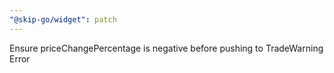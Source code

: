 ```yaml
---
"@skip-go/widget": patch
---
```


Ensure priceChangePercentage is negative before pushing to TradeWarning Error
